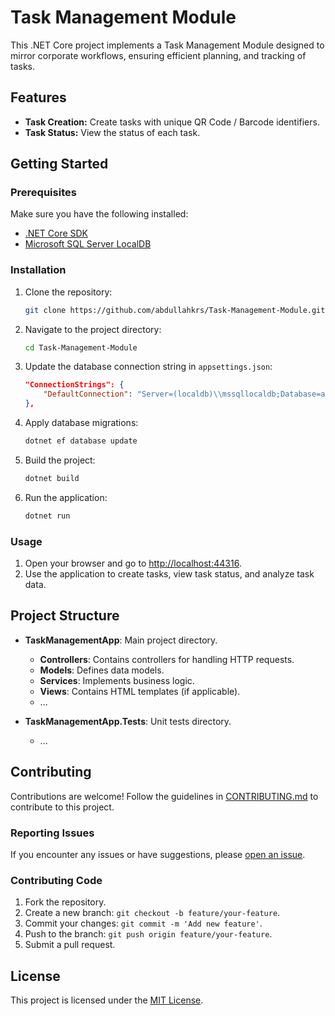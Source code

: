 # Task Management Module

This .NET Core project implements a Task Management Module designed to mirror corporate workflows, ensuring efficient planning, and tracking of tasks.

## Features

- **Task Creation:** Create tasks with unique QR Code / Barcode identifiers.
- **Task Status:** View the status of each task.


## Getting Started

### Prerequisites

Make sure you have the following installed:

- [.NET Core SDK](https://dotnet.microsoft.com/download)
- [Microsoft SQL Server LocalDB](https://docs.microsoft.com/en-us/sql/database-engine/configure-windows/sql-server-express-localdb?view=sql-server-ver15)

### Installation

1. Clone the repository:

    ```bash
    git clone https://github.com/abdullahkrs/Task-Management-Module.git
    ```

2. Navigate to the project directory:

    ```bash
    cd Task-Management-Module
    ```

3. Update the database connection string in `appsettings.json`:

    ```json
    "ConnectionStrings": {
        "DefaultConnection": "Server=(localdb)\\mssqllocaldb;Database=aspnet-Task_Management_Module-53bc9b9d-9d6a-45d4-8429-2a2761773502;Trusted_Connection=True;MultipleActiveResultSets=true"
    },
    ```

4. Apply database migrations:

    ```bash
    dotnet ef database update
    ```

5. Build the project:

    ```bash
    dotnet build
    ```

6. Run the application:

    ```bash
    dotnet run
    ```

    
### Usage

1. Open your browser and go to [http://localhost:44316](http://localhost:44316).
2. Use the application to create tasks, view task status, and analyze task data.

## Project Structure

- **TaskManagementApp**: Main project directory.
  - **Controllers**: Contains controllers for handling HTTP requests.
  - **Models**: Defines data models.
  - **Services**: Implements business logic.
  - **Views**: Contains HTML templates (if applicable).
  - ...

- **TaskManagementApp.Tests**: Unit tests directory.
  - ...

## Contributing

Contributions are welcome! Follow the guidelines in [CONTRIBUTING.md](https://github.com/abdullahkrs/Task-Management-Module/blob/main/CONTRIBUTING.md) to contribute to this project.

### Reporting Issues

If you encounter any issues or have suggestions, please [open an issue](https://github.com/abdullahkrs/Task-Management-Module/issues).

### Contributing Code

1. Fork the repository.
2. Create a new branch: `git checkout -b feature/your-feature`.
3. Commit your changes: `git commit -m 'Add new feature'`.
4. Push to the branch: `git push origin feature/your-feature`.
5. Submit a pull request.

## License

This project is licensed under the [MIT License](https://github.com/abdullahkrs/Task-Management-Module/blob/main/LICENSE).
